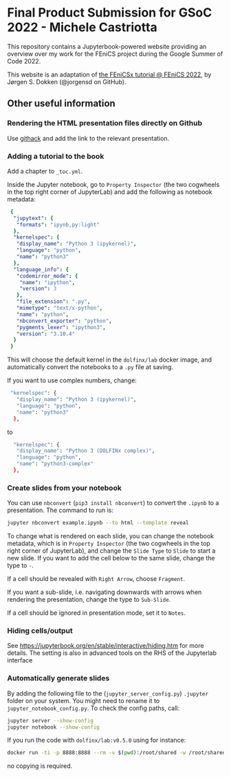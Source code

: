 # Final Product Submission for GSoC 2022 - Michele Castriotta

This repository contains a Jupyterbook-powered website providing an overview over
my work for the FEniCS project during the Google Summer of Code 2022.

This website is an adaptation of [the FEniCSx tutorial @ FEniCS 2022](https://jorgensd.github.io/fenics22-tutorial),
by Jørgen S. Dokken (@jorgensd on GitHub).

## Other useful information

### Rendering the HTML presentation files directly on Github

Use [githack](https://raw.githack.com/) and add the link to the relevant presentation.

### Adding a tutorial to the book

Add a chapter to `_toc.yml`.

Inside the Jupyter notebook, go to `Property Inspector` (the two cogwheels in the top right corner of JupyterLab)
and add the following as notebook metadata:

```yml
 {
  "jupytext": {
   "formats": "ipynb,py:light"
  },
  "kernelspec": {
   "display_name": "Python 3 (ipykernel)",
   "language": "python",
   "name": "python3"
  },
  "language_info": {
   "codemirror_mode": {
    "name": "ipython",
    "version": 3
   },
   "file_extension": ".py",
   "mimetype": "text/x-python",
   "name": "python",
   "nbconvert_exporter": "python",
   "pygments_lexer": "ipython3",
   "version": "3.10.4"
  }
 }
```

This will choose the default kernel in the `dolfinx/lab` docker image, and automatically convert the notebooks to a `.py` file at saving.

If you want to use complex numbers, change:

```bash
 "kernelspec": {
   "display_name": "Python 3 (ipykernel)",
   "language": "python",
   "name": "python3"
  },
```

to

```bash
  "kernelspec": {
   "display_name": "Python 3 (DOLFINx complex)",
   "language": "python",
   "name": "python3-complex"
  },
```

### Create slides from your notebook

You can use `nbconvert` (`pip3 install nbconvert`) to convert the `.ipynb` to a presentation.
The command to run is:

```bash
jupyter nbconvert example.ipynb --to html --template reveal
```

To change what is rendered on each slide, you can change the notebook metadata,
which is in `Property Inspector` (the two cogwheels in the top right corner of JupyterLab), and change the `Slide Type` to `Slide` to start a new slide. If you want to add the cell below to the same slide, change the type to `-`.

If a cell should be revealed with `Right Arrow`, choose `Fragment`.

If you want a sub-slide, i.e. navigating downwards with arrows when rendering the presentation, change the type to `Sub-Slide`.

If a cell should be ignored in presentation mode, set it to `Notes`.

### Hiding cells/output

See <https://jupyterbook.org/en/stable/interactive/hiding.htm> for more details. The setting is also in advanced tools on the RHS of the Jupyterlab interface

### Automatically generate slides

By adding the following file to the (`jupyter_server_config.py`) `.jupyter` folder on your system.
You might need to rename it to `jupyter_notebook_config.py`.
To check the config paths, call:

```bash
jupyter server --show-config
jupyter notebook --show-config
```

If you run the code with `dolfinx/lab:v0.5.0` using for instance:

```bash
docker run -ti -p 8888:8888 --rm -v $(pwd):/root/shared -w /root/shared dolfinx/lab:v0.5.0
```

no copying is required.
